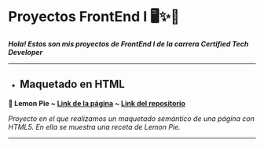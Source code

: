 # Proyectos FrontEnd I 🖥️✨📱


___Hola! Estos son mis proyectos de FrontEnd I de la carrera Certified Tech Developer___


***



* ## Maquetado en HTML 



__🍋 Lemon Pie ~ [Link de la página](https://melicantamutto.github.io/frontend-1/lemonPie/) ~ [Link del repositorio](https://github.com/melicantamutto/frontend-1/tree/main/lemonPie)__

_Proyecto en el que realizamos un maquetado semántico de una página con HTML5. En ella se muestra una receta de Lemon Pie._


***


